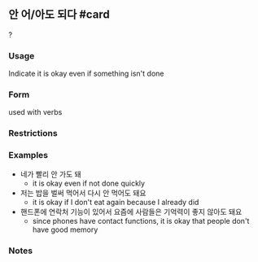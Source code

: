 ## 안 어/아도 되다 #card
?
### Usage
Indicate it is okay even if something isn't done
### Form
used with verbs
### Restrictions
### Examples
- 네가 빨리 안 가도 돼
	- it is okay even if not done quickly
- 저는 밥을 벌써 먹어서 다시 안 먹어도 돼요
	- it is okay if I don't eat again because I already did
- 핸드폰에 연락처 기능이 있어서 요즘에 사람들은 기억력이 좋지 않아도 돼요
	- since phones have contact functions, it is okay that people don't have good memory
### Notes
<!--SR:!2026-01-28,304,250-->